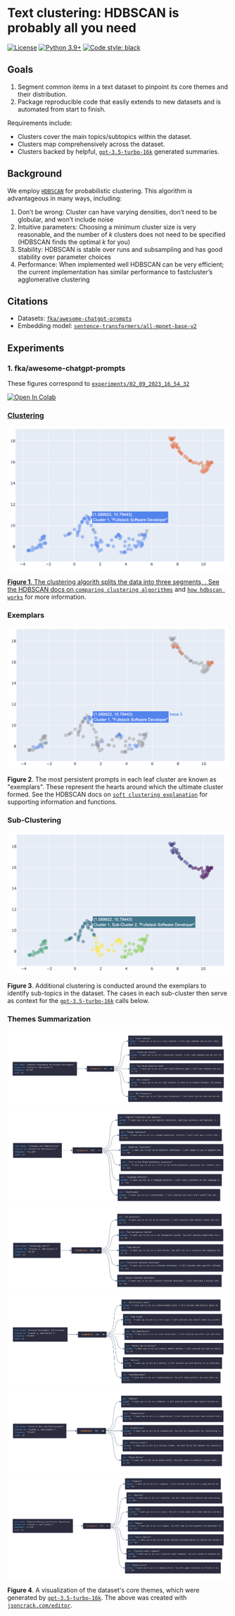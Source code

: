 # Text clustering: HDBSCAN is probably all you need

[![License](https://img.shields.io/badge/License-Apache_2.0-green.svg)](https://github.com/daniel-furman/Polyglot-or-Not/blob/main/LICENSE) 
[![Python 3.9+](https://img.shields.io/badge/python-3.9+-blue.svg)](https://www.python.org/downloads/release/python-390/) 
[![Code style: black](https://img.shields.io/badge/code%20style-black-000000.svg)](https://github.com/psf/black) 

## Goals

1. Segment common items in a text dataset to pinpoint its core themes and their distribution. 
2. Package reproducible code that easily extends to new datasets and is automated from start to finish.

Requirements include:
* Clusters cover the main topics/subtopics within the dataset. 
* Clusters map comprehensively across the dataset.
* Clusters backed by helpful, [`gpt-3.5-turbo-16k`](https://platform.openai.com/docs/models/gpt-3-5) generated summaries.

## Background

We employ [`HDBSCAN`](https://hdbscan.readthedocs.io/en/latest/index.html) for probabilistic clustering. This algorithm is advantageous in many ways, including:

1. Don’t be wrong: Cluster can have varying densities, don’t need to be globular, and won’t include noise
2. Intuitive parameters: Choosing a minimum cluster size is very reasonable, and the number of *k* clusters does not need to be specified (HDBSCAN finds the optimal *k* for you)
3. Stability: HDBSCAN is stable over runs and subsampling and has good stability over parameter choices
4. Performance: When implemented well HDBSCAN can be very efficient; the current implementation has similar performance to fastcluster’s agglomerative clustering

## Citations

* Datasets: [`fka/awesome-chatgpt-prompts`](https://huggingface.co/datasets/fka/awesome-chatgpt-prompts)
* Embedding model: [`sentence-transformers/all-mpnet-base-v2`](https://huggingface.co/sentence-transformers/all-mpnet-base-v2)

## Experiments

### 1. fka/awesome-chatgpt-prompts

These figures correspond to [`experiments/02_09_2023_16_54_32`](https://github.com/daniel-furman/awesome-chatgpt-prompts-clustering/tree/main/experiments/02_09_2023_16_54_32)

<a target="_blank" href="https://colab.research.google.com/github/daniel-furman/awesome-chatgpt-prompts-clustering/blob/main/notebooks/awesome-chatgpt-prompts-clustering.ipynb"> <img src="https://colab.research.google.com/assets/colab-badge.svg" alt="Open In Colab"/>

### Clustering

![](experiments/02_09_2023_16_54_32/assets/clusters_viz_1.png)

**Figure 1**. The clustering algorith splits the data into three segments, . See the HDBSCAN docs on [`comparing clustering algorithms`](https://hdbscan.readthedocs.io/en/latest/comparing_clustering_algorithms.html#hdbscan) and [`how hdbscan works`](https://hdbscan.readthedocs.io/en/latest/how_hdbscan_works.html) for more information.

### Exemplars

![](experiments/02_09_2023_16_54_32/assets/exemplars_viz_1.png)

**Figure 2**. The most persistent prompts in each leaf cluster are known as "exemplars". These represent the hearts around which the ultimate cluster formed. See the HDBSCAN docs on [`soft clustering explanation`](https://hdbscan.readthedocs.io/en/latest/soft_clustering_explanation.html#distance-based-membership) for supporting information and functions.

### Sub-Clustering

![](experiments/02_09_2023_16_54_32/assets/exemplars_viz_2.png)

**Figure 3**. Additional clustering is conducted around the exemplars to identify sub-topics in the dataset. The cases in each sub-cluster then serve as context for the [`gpt-3.5-turbo-16k`](https://platform.openai.com/docs/models/gpt-3-5) calls below.

### Themes Summarization

![](experiments/02_09_2023_16_54_32/assets/cluster0_subcluster0.png)
![](experiments/02_09_2023_16_54_32/assets/cluster0_subcluster1.png)
![](experiments/02_09_2023_16_54_32/assets/cluster1_subcluster2.png)
![](experiments/02_09_2023_16_54_32/assets/cluster1_subcluster3.png)
![](experiments/02_09_2023_16_54_32/assets/cluster1_subcluster4.png)
![](experiments/02_09_2023_16_54_32/assets/cluster1_subcluster5.png)

**Figure 4**. A visualization of the dataset's core themes, which were generated by [`gpt-3.5-turbo-16k`](https://platform.openai.com/docs/models/gpt-3-5). The above was created with [`jsoncrack.com/editor`](https://jsoncrack.com/editor).
